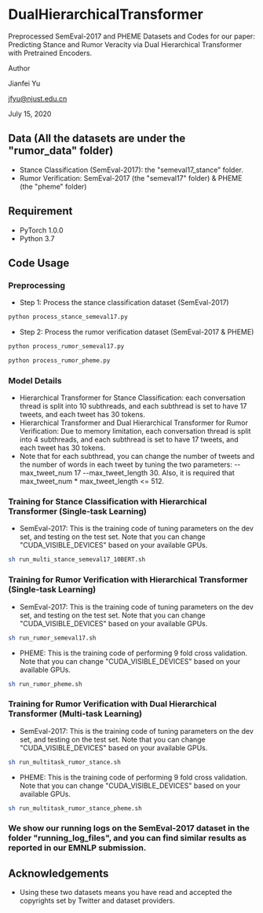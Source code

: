 # DualHierarchicalTransformer
Preprocessed SemEval-2017 and PHEME Datasets and Codes for our paper: Predicting Stance and Rumor Veracity via Dual Hierarchical Transformer with Pretrained Encoders.

Author

Jianfei Yu

jfyu@njust.edu.cn

July 15, 2020

## Data (All the datasets are under the "rumor_data" folder)
- Stance Classification (SemEval-2017): the "semeval17_stance" folder.
- Rumor Verification: SemEval-2017 (the "semeval17" folder) & PHEME (the "pheme" folder)


## Requirement

* PyTorch 1.0.0
* Python 3.7

## Code Usage

### Preprocessing
- Step 1: Process the stance classification dataset (SemEval-2017)

```sh
python process_stance_semeval17.py
```

- Step 2: Process the rumor verification dataset (SemEval-2017 & PHEME)

```sh
python process_rumor_semeval17.py
```

```sh
python process_rumor_pheme.py
```

### Model Details
- Hierarchical Transformer for Stance Classification: each conversation thread is split into 10 subthreads, and each subthread is set to have 17 tweets, and each tweet has 30 tokens.
- Hierarchical Transformer and Dual Hierarchical Transformer for Rumor Verification: Due to memory limitation, each conversation thread is split into 4 subthreads, and each subthread is set to have 17 tweets, and each tweet has 30 tokens.
- Note that for each subthread, you can change the number of tweets and the number of words in each tweet by tuning the two parameters: --max_tweet_num 17 --max_tweet_length 30. Also, it is required that max_tweet_num * max_tweet_length <= 512.


### Training for Stance Classification with Hierarchical Transformer (Single-task Learning)
- SemEval-2017: This is the training code of tuning parameters on the dev set, and testing on the test set. Note that you can change "CUDA_VISIBLE_DEVICES" based on your available GPUs.

```sh
sh run_multi_stance_semeval17_10BERT.sh
```

### Training for Rumor Verification with Hierarchical Transformer (Single-task Learning)
- SemEval-2017: This is the training code of tuning parameters on the dev set, and testing on the test set. Note that you can change "CUDA_VISIBLE_DEVICES" based on your available GPUs.

```sh
sh run_rumor_semeval17.sh
```

- PHEME: This is the training code of performing 9 fold cross validation. Note that you can change "CUDA_VISIBLE_DEVICES" based on your available GPUs.

```sh
sh run_rumor_pheme.sh
```

### Training for Rumor Verification with Dual Hierarchical Transformer (Multi-task Learning)
- SemEval-2017: This is the training code of tuning parameters on the dev set, and testing on the test set. Note that you can change "CUDA_VISIBLE_DEVICES" based on your available GPUs.

```sh
sh run_multitask_rumor_stance.sh
```

- PHEME: This is the training code of performing 9 fold cross validation. Note that you can change "CUDA_VISIBLE_DEVICES" based on your available GPUs.

```sh
sh run_multitask_rumor_stance_pheme.sh
```

### We show our running logs on the SemEval-2017 dataset in the folder "running_log_files", and you can find similar results as reported in our EMNLP submission.


## Acknowledgements
- Using these two datasets means you have read and accepted the copyrights set by Twitter and dataset providers.
